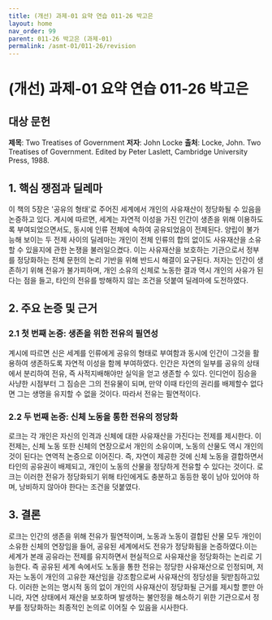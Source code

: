 ```yaml
---
title: (개선) 과제-01 요약 연습 011-26 박고은
layout: home
nav_order: 99
parent: 011-26 박고은 (과제-01)
permalink: /asmt-01/011-26/revision
---
```


# (개선) 과제-01 요약 연습 011-26 박고은 


## 대상 문헌
**제목**: Two Treatises of Government
**저자**: John Locke
**출처**: Locke, John. Two Treatises of Government. Edited by Peter Laslett, Cambridge University Press, 1988.

## 1. 핵심 쟁점과 딜레마  
 이 책의 5장은 '공유의 형태'로 주어진 세계에서 개인의 사유재산이 정당화될 수 있음을 논증하고 있다. 계시에 따르면, 세계는 자연적 이성을 가진 인간이 생존을 위해 이용하도록 부여되었으면서도, 동시에 인류 전체에 속하여 공유되었음이 전제된다. 양립이 불가능해 보이는 두 전제 사이의 딜레마는 개인이 전체 인류의 합의 없이도 사유재산을 소유할 수 있을지에 관한 논쟁을 불러일으켰다. 이는 사유재산을 보호하는 기관으로서 정부를 정당화하는 전체 문헌의 논리 기반을 위해 반드시 해결이 요구된다. 저자는 인간이 생존하기 위해 전유가 불가피하며, 개인 소유의 신체로 노동한 결과 역시 개인의 사유가 된다는 점을 들고, 타인의 전유를 방해하지 않는 조건을 덧붙여 딜레마에 도전하였다.

## 2. 주요 논증 및 근거  

### 2.1 첫 번째 논증: 생존을 위한 전유의 필연성
 계시에 따르면 신은 세계를 인류에게 공유의 형태로 부여함과 동시에 인간이 그것을 활용하여 생존하도록 자연적 이성을 함께 부여하였다. 인간은 자연의 일부를 공유의 상태에서 분리하여 전유, 즉 사적지배해야만 실익을 얻고 생존할 수 있다. 인디언이 짐승을 사냥한 시점부터 그 짐승은 그의 전유물이 되며, 만약 이때 타인의 권리를 배제할수 없다면 그는 생명을 유지할 수 없을 것이다. 따라서 전유는 필연적이다.

### 2.2 두 번째 논증: 신체 노동을 통한 전유의 정당화
로크는 각 개인은 자신의 인격과 신체에 대한 사유재산을 가진다는 전제를 제시한다. 이 전제는, 신체 노동 또한 신체의 연장으로서 개인의 소유이며, 노동의 산물도 역시 개인의 것이 된다는 연역적 논증으로 이어진다. 즉, 자연이 제공한 것에 신체 노동을 결합하면서 타인의 공유권이 배제되고, 개인이 노동의 산물을 정당하게 전유할 수 있다는 것이다. 로크는 이러한 전유가 정당화되기 위해 타인에게도 충분하고 동등한 몫이 남아 있어야 하며, 낭비하지 않아야 한다는 조건을 덧붙였다.

## 3. 결론  
 로크는 인간의 생존을 위해 전유가 필연적이며, 노동과 노동이 결합된 산물 모두 개인이 소유한 신체의 연장임을 들어, 공유된 세계에서도 전유가 정당화됨을 논증하였다.이는 세계가 본래 공유라는 전제를 유지하면서 현실적으로 사유재산을 정당화하는 논리로 기능한다. 즉 공유된 세계 속에서도 노동을 통한 전유는 정당한 사유재산으로 인정되며, 저자는 노동이 개인의 고유한 재산임을 강조함으로써 사유재산의 정당성을 뒷받침하고있다. 이러한 논의는 명시적 동의 없이 개인의 사유재산이 정당화될 근거를 제시할 뿐만 아니라, 자연 상태에서 재산을 보호하며 발생하는 불안정을 해소하기 위한 기관으로서 정부를 정당화하는 최종적인 논의로 이어질 수 있음을 시사한다.
